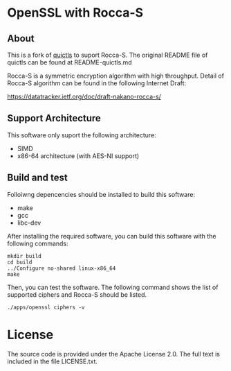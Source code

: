 # OpenSSL with Rocca-S 
## About
This is a fork of [quictls](https://github.com/quictls/openssl) to suport Rocca-S.
The original README file of quictls can be found at README-quictls.md

Rocca-S is a symmetric encryption algorithm with high throughput.
Detail of Rocca-S algorithm can be found in the following Internet Draft:

https://datatracker.ietf.org/doc/draft-nakano-rocca-s/

## Support Architecture
This software only suport the following architecture:
- SIMD
- x86-64 architecture (with AES-NI support)

## Build and test
Folloiwng depencencies should be installed to build this software:
 - make
 - gcc
 - libc-dev

After installing the required software, you can build this software with the following commands:
```
mkdir build
cd build
../Configure no-shared linux-x86_64
make
```

Then, you can test the software. The following command shows the list of supported ciphers and Rocca-S should be listed.
```
./apps/openssl ciphers -v
```

# License
The source code is provided under the Apache License 2.0.
The full text is included in the file LICENSE.txt.